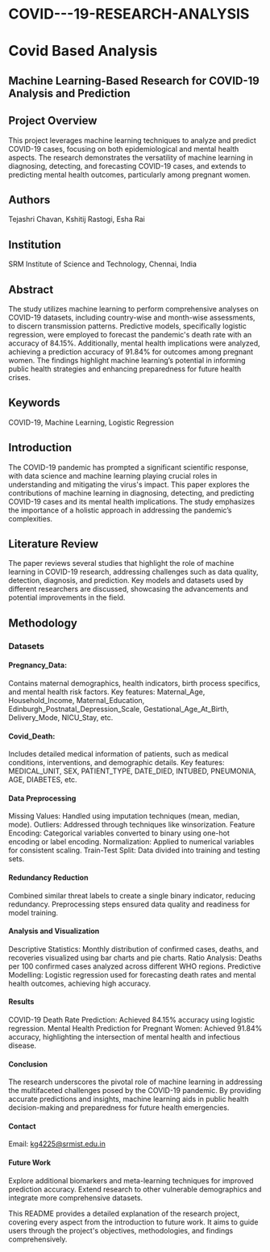 # COVID---19-RESEARCH-ANALYSIS
# Covid Based Analysis

## Machine Learning-Based Research for COVID-19 Analysis and Prediction

## Project Overview
This project leverages machine learning techniques to analyze and predict COVID-19 cases, focusing on both epidemiological and mental health aspects. The research demonstrates the versatility of machine learning in diagnosing, detecting, and forecasting COVID-19 cases, and extends to predicting mental health outcomes, particularly among pregnant women.

## Authors
Tejashri Chavan,
Kshitij Rastogi,
Esha Rai

## Institution
SRM Institute of Science and Technology, Chennai, India

## Abstract
The study utilizes machine learning to perform comprehensive analyses on COVID-19 datasets, including country-wise and month-wise assessments, to discern transmission patterns. Predictive models, specifically logistic regression, were employed to forecast the pandemic's death rate with an accuracy of 84.15%. Additionally, mental health implications were analyzed, achieving a prediction accuracy of 91.84% for outcomes among pregnant women. The findings highlight machine learning’s potential in informing public health strategies and enhancing preparedness for future health crises.

## Keywords
COVID-19,
Machine Learning,
Logistic Regression

## Introduction
The COVID-19 pandemic has prompted a significant scientific response, with data science and machine learning playing crucial roles in understanding and mitigating the virus's impact. This paper explores the contributions of machine learning in diagnosing, detecting, and predicting COVID-19 cases and its mental health implications. The study emphasizes the importance of a holistic approach in addressing the pandemic’s complexities.

## Literature Review
The paper reviews several studies that highlight the role of machine learning in COVID-19 research, addressing challenges such as data quality, detection, diagnosis, and prediction. Key models and datasets used by different researchers are discussed, showcasing the advancements and potential improvements in the field.

## Methodology
### Datasets
#### Pregnancy_Data:
Contains maternal demographics, health indicators, birth process specifics, and mental health risk factors.
Key features: Maternal_Age, Household_Income, Maternal_Education, Edinburgh_Postnatal_Depression_Scale, Gestational_Age_At_Birth, Delivery_Mode, NICU_Stay, etc.

#### Covid_Death:
Includes detailed medical information of patients, such as medical conditions, interventions, and demographic details.
Key features: MEDICAL_UNIT, SEX, PATIENT_TYPE, DATE_DIED, INTUBED, PNEUMONIA, AGE, DIABETES, etc.

#### Data Preprocessing
Missing Values: Handled using imputation techniques (mean, median, mode).
Outliers: Addressed through techniques like winsorization.
Feature Encoding: Categorical variables converted to binary using one-hot encoding or label encoding.
Normalization: Applied to numerical variables for consistent scaling.
Train-Test Split: Data divided into training and testing sets.

#### Redundancy Reduction
Combined similar threat labels to create a single binary indicator, reducing redundancy.
Preprocessing steps ensured data quality and readiness for model training.

#### Analysis and Visualization
Descriptive Statistics: Monthly distribution of confirmed cases, deaths, and recoveries visualized using bar charts and pie charts.
Ratio Analysis: Deaths per 100 confirmed cases analyzed across different WHO regions.
Predictive Modelling: Logistic regression used for forecasting death rates and mental health outcomes, achieving high accuracy.

#### Results
COVID-19 Death Rate Prediction: Achieved 84.15% accuracy using logistic regression.
Mental Health Prediction for Pregnant Women: Achieved 91.84% accuracy, highlighting the intersection of mental health and infectious disease.

#### Conclusion
The research underscores the pivotal role of machine learning in addressing the multifaceted challenges posed by the COVID-19 pandemic. By providing accurate predictions and insights, machine learning aids in public health decision-making and preparedness for future health emergencies.

#### Contact
Email: kg4225@srmist.edu.in

#### Future Work
Explore additional biomarkers and meta-learning techniques for improved prediction accuracy.
Extend research to other vulnerable demographics and integrate more comprehensive datasets.

This README provides a detailed explanation of the research project, covering every aspect from the introduction to future work. It aims to guide users through the project's objectives, methodologies, and findings comprehensively.
